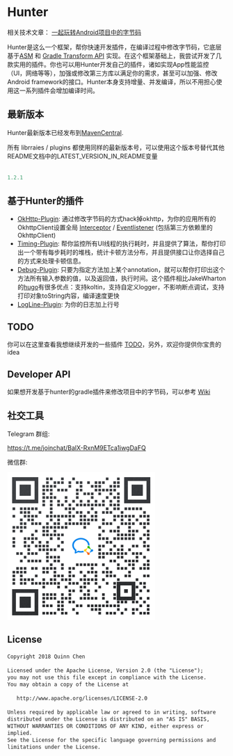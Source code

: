 # Hunter

相关技术文章： [一起玩转Android项目中的字节码](http://quinnchen.cn/2018/09/13/2018-09-13-asm-transform/)

Hunter是这么一个框架，帮你快速开发插件，在编译过程中修改字节码，它底层基于[ASM](https://asm.ow2.io/) 和 [Gradle Transform API](http://tools.android.com/tech-docs/new-build-system/transform-api)
实现。在这个框架基础上，我尝试开发了几款实用的插件。你也可以用Hunter开发自己的插件，诸如实现App性能监控（UI，网络等等），加强或修改第三方库以满足你的需求，甚至可以加强、修改Android framework的接口。Hunter本身支持增量、并发编译，所以不用担心使用这一系列插件会增加编译时间。

## 最新版本

Hunter最新版本已经发布到[MavenCentral](https://repo1.maven.org/maven2/cn/quinnchen/hunter/).

所有 librraies / plugins 都使用同样的最新版本号，可以使用这个版本号替代其他README文档中的LATEST_VERSION_IN_README变量

```groovy

1.2.1

```

## 基于Hunter的插件

 + [OkHttp-Plugin](https://github.com/Leaking/Hunter/blob/master/README_hunter_okhttp_ch.md): 通过修改字节码的方式hack掉okhttp，为你的应用所有的OkhttpClient设置全局 [Interceptor](https://github.com/square/okhttp/wiki/Interceptors) / [Eventlistener](https://github.com/square/okhttp/wiki/Events) 
(包括第三方依赖里的OkhttpClient)
 + [Timing-Plugin](https://github.com/Leaking/Hunter/blob/master/README_hunter_timing_ch.md): 帮你监控所有UI线程的执行耗时，并且提供了算法，帮你打印出一个带有每步耗时的堆栈，统计卡顿方法分布，并且提供接口让你选择自己的方式来处理卡顿信息。
 + [Debug-Plugin](https://github.com/Leaking/Hunter/blob/master/README_hunter_debug_ch.md): 只要为指定方法加上某个annotation，就可以帮你打印出这个方法所有输入参数的值，以及返回值，执行时间。这个插件相比JakeWharton的[hugo](https://github.com/JakeWharton/hugo)有很多优点：支持koltin，支持自定义logger，不影响断点调试，支持打印对象toString内容，编译速度更快
 + [LogLine-Plugin](https://github.com/Leaking/Hunter/blob/master/README_hunter_logline_ch.md): 为你的日志加上行号


## TODO 

你可以在这里查看我想继续开发的一些插件 [TODO](https://github.com/Leaking/Hunter/blob/master/TODO.md)，另外，欢迎你提供你宝贵的idea

## Developer API
    
如果想开发基于hunter的gradle插件来修改项目中的字节码，可以参考 [Wiki](https://github.com/Leaking/Hunter/wiki/Developer-API)
   

## 社交工具

Telegram 群组:

https://t.me/joinchat/BalX-RxnM9ETca1iwgDaFQ

微信群:

<img src="https://github.com/Leaking/Hunter/blob/master/pics/contact_me_qr.png?raw=true" width="340" />


## License


    Copyright 2018 Quinn Chen

    Licensed under the Apache License, Version 2.0 (the "License");
    you may not use this file except in compliance with the License.
    You may obtain a copy of the License at

       http://www.apache.org/licenses/LICENSE-2.0

    Unless required by applicable law or agreed to in writing, software
    distributed under the License is distributed on an "AS IS" BASIS,
    WITHOUT WARRANTIES OR CONDITIONS OF ANY KIND, either express or implied.
    See the License for the specific language governing permissions and
    limitations under the License.
